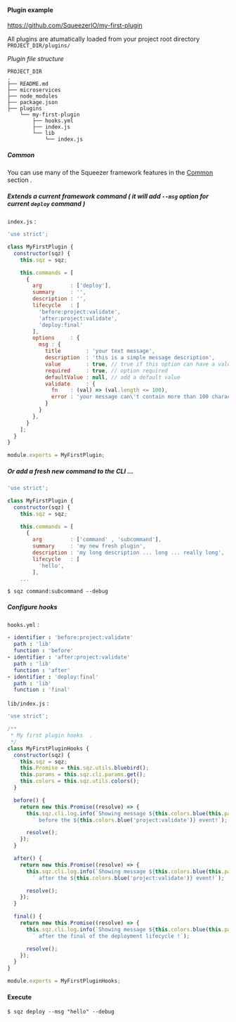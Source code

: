 #### Plugin example

https://github.com/SqueezerIO/my-first-plugin

All plugins are atumatically loaded from your project root directory `PROJECT_DIR/plugins/`

*Plugin file structure*

```
PROJECT_DIR
.
├── README.md
├── microservices
├── node_modules
├── package.json
├── plugins
    └── my-first-plugin
        ├── hooks.yml
        ├── index.js
        └── lib
            └── index.js
```

##### Common

You can use many of the Squeezer framework features in the [Common](common.md) section .

##### Extends a current framework command ( *it will add `--msg` option for current `deploy` command* )

 
`index.js` :
 
```javascript
'use strict';

class MyFirstPlugin {
  constructor(sqz) {
    this.sqz = sqz;

    this.commands = [
      {
        arg         : ['deploy'],
        summary     : '',
        description : '',
        lifecycle   : [
          'before:project:validate',
          'after:project:validate',
          'deploy:final'
        ],
        options     : {
          msg : {
            title        : 'your text message',
            description  : 'this is a simple message description',
            value        : true, // true if this option can have a value
            required     : true, // option required
            defaultValue : null, // add a default value
            validate     : {
              fn    : (val) => (val.length <= 100),
              error : 'your message can\'t contain more than 100 characters'
            }
          }
        },
      }
    ];
  }
}

module.exports = MyFirstPlugin;
``` 

##### Or add a fresh new command to the CLI ...

```javascript
'use strict';

class MyFirstPlugin {
  constructor(sqz) {
    this.sqz = sqz;

    this.commands = [
      {
        arg         : ['command' , 'subcommand'],
        summary     : 'my new fresh plugin',
        description : 'my long description ... long ... really long',
        lifecycle   : [
          'hello',
        ],
    ...   
```

```
$ sqz command:subcommand --debug
```

##### Configure hooks

`hooks.yml` :

```yaml
- identifier : 'before:project:validate'
  path : 'lib'
  function : 'before'
- identifier : 'after:project:validate'
  path : 'lib'
  function : 'after'
- identifier : 'deploy:final'
  path : 'lib'
  function : 'final'
```

`lib/index.js` :

```javascript
'use strict';

/**
 * My first plugin hooks  .
 */
class MyFirstPluginHooks {
  constructor(sqz) {
    this.sqz = sqz;
    this.Promise = this.sqz.utils.bluebird();
    this.params = this.sqz.cli.params.get();
    this.colors = this.sqz.utils.colors();
  }

  before() {
    return new this.Promise((resolve) => {
      this.sqz.cli.log.info(`Showing message ${this.colors.blue(this.params.options.msg[0])}` +
        ` before the ${this.colors.blue('project:validate')} event!`);

      resolve();
    });
  }

  after() {
    return new this.Promise((resolve) => {
      this.sqz.cli.log.info(`Showing message ${this.colors.blue(this.params.options.msg[0])}` +
        ` after the ${this.colors.blue('project:validate')} event!`);

      resolve();
    });
  }

  final() {
    return new this.Promise((resolve) => {
      this.sqz.cli.log.info(`Showing message ${this.colors.blue(this.params.options.msg[0])}` +
        ` after the final of the deployment lifecycle !`);

      resolve();
    });
  }
}

module.exports = MyFirstPluginHooks;
```

#### Execute

```
$ sqz deploy --msg "hello" --debug
```
